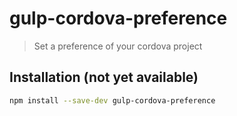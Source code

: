 # gulp-cordova-preference

> Set a preference of your cordova project

## Installation (not yet available)

```bash
npm install --save-dev gulp-cordova-preference
```
